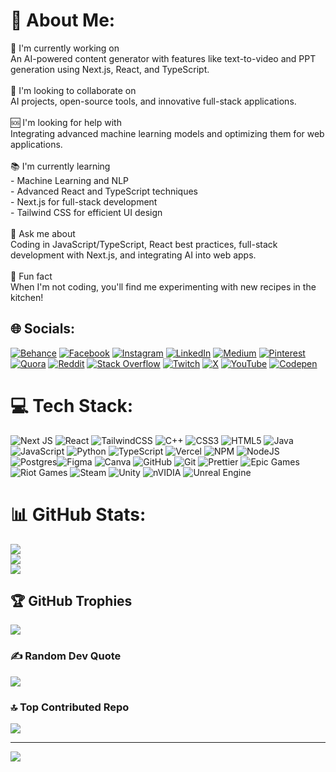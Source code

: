 # 💫 About Me:
🔨 I'm currently working on<br>An AI-powered content generator with features like text-to-video and PPT generation using Next.js, React, and TypeScript.<br><br> 🤝 I'm looking to collaborate on<br>AI projects, open-source tools, and innovative full-stack applications.<br><br> 🆘 I'm looking for help with<br>Integrating advanced machine learning models and optimizing them for web applications.<br><br> 📚 I'm currently learning<br>- Machine Learning and NLP<br>- Advanced React and TypeScript techniques<br>- Next.js for full-stack development<br>- Tailwind CSS for efficient UI design<br><br> 💬 Ask me about<br>Coding in JavaScript/TypeScript, React best practices, full-stack development with Next.js, and integrating AI into web apps.<br><br> 🎉 Fun fact<br>When I'm not coding, you'll find me experimenting with new recipes in the kitchen!<br>


## 🌐 Socials:
[![Behance](https://img.shields.io/badge/Behance-1769ff?logo=behance&logoColor=white)](https://behance.net/NawazWariya) [![Facebook](https://img.shields.io/badge/Facebook-%231877F2.svg?logo=Facebook&logoColor=white)](https://facebook.com/ContentifyAi) [![Instagram](https://img.shields.io/badge/Instagram-%23E4405F.svg?logo=Instagram&logoColor=white)](https://instagram.com/nawazwariya) [![LinkedIn](https://img.shields.io/badge/LinkedIn-%230077B5.svg?logo=linkedin&logoColor=white)](https://linkedin.com/in/NawazWariya) [![Medium](https://img.shields.io/badge/Medium-12100E?logo=medium&logoColor=white)](https://medium.com/@Wariyanawaz) [![Pinterest](https://img.shields.io/badge/Pinterest-%23E60023.svg?logo=Pinterest&logoColor=white)](https://pinterest.com/NawazWariya) [![Quora](https://img.shields.io/badge/Quora-%23B92B27.svg?logo=Quora&logoColor=white)](https://quora.com/profile/NawazWariya) [![Reddit](https://img.shields.io/badge/Reddit-%23FF4500.svg?logo=Reddit&logoColor=white)](https://reddit.com/user/NawazWariya) [![Stack Overflow](https://img.shields.io/badge/-Stackoverflow-FE7A16?logo=stack-overflow&logoColor=white)](https://stackoverflow.com/users/28194585) [![Twitch](https://img.shields.io/badge/Twitch-%239146FF.svg?logo=Twitch&logoColor=white)](https://twitch.tv/nawazwariay182) [![X](https://img.shields.io/badge/X-black.svg?logo=X&logoColor=white)](https://x.com/NawazWariya) [![YouTube](https://img.shields.io/badge/YouTube-%23FF0000.svg?logo=YouTube&logoColor=white)](https://youtube.com/@@Contentify-ai) [![Codepen](https://img.shields.io/badge/Codepen-000000?style=for-the-badge&logo=codepen&logoColor=white)](https://codepen.io/NawazWariya) 

# 💻 Tech Stack:
![Next JS](https://img.shields.io/badge/Next-black?style=for-the-badge&logo=next.js&logoColor=white) ![React](https://img.shields.io/badge/react-%2320232a.svg?style=for-the-badge&logo=react&logoColor=%2361DAFB)  ![TailwindCSS](https://img.shields.io/badge/tailwindcss-%2338B2AC.svg?style=for-the-badge&logo=tailwind-css&logoColor=white) ![C++](https://img.shields.io/badge/c++-%2300599C.svg?style=for-the-badge&logo=c%2B%2B&logoColor=white) ![CSS3](https://img.shields.io/badge/css3-%231572B6.svg?style=for-the-badge&logo=css3&logoColor=white) ![HTML5](https://img.shields.io/badge/html5-%23E34F26.svg?style=for-the-badge&logo=html5&logoColor=white) ![Java](https://img.shields.io/badge/java-%23ED8B00.svg?style=for-the-badge&logo=openjdk&logoColor=white) ![JavaScript](https://img.shields.io/badge/javascript-%23323330.svg?style=for-the-badge&logo=javascript&logoColor=%23F7DF1E) ![Python](https://img.shields.io/badge/python-3670A0?style=for-the-badge&logo=python&logoColor=ffdd54) ![TypeScript](https://img.shields.io/badge/typescript-%23007ACC.svg?style=for-the-badge&logo=typescript&logoColor=white) ![Vercel](https://img.shields.io/badge/vercel-%23000000.svg?style=for-the-badge&logo=vercel&logoColor=white) ![NPM](https://img.shields.io/badge/NPM-%23CB3837.svg?style=for-the-badge&logo=npm&logoColor=white) ![NodeJS](https://img.shields.io/badge/node.js-6DA55F?style=for-the-badge&logo=node.js&logoColor=white)![Postgres](https://img.shields.io/badge/postgres-%23316192.svg?style=for-the-badge&logo=postgresql&logoColor=white)![Figma](https://img.shields.io/badge/figma-%23F24E1E.svg?style=for-the-badge&logo=figma&logoColor=white) ![Canva](https://img.shields.io/badge/Canva-%2300C4CC.svg?style=for-the-badge&logo=Canva&logoColor=white) ![GitHub](https://img.shields.io/badge/github-%23121011.svg?style=for-the-badge&logo=github&logoColor=white) ![Git](https://img.shields.io/badge/git-%23F05033.svg?style=for-the-badge&logo=git&logoColor=white) ![Prettier](https://img.shields.io/badge/prettier-%23F7B93E.svg?style=for-the-badge&logo=prettier&logoColor=black) ![Epic Games](https://img.shields.io/badge/epicgames-%23313131.svg?style=for-the-badge&logo=epicgames&logoColor=white) ![Riot Games](https://img.shields.io/badge/riotgames-D32936.svg?style=for-the-badge&logo=riotgames&logoColor=white) ![Steam](https://img.shields.io/badge/steam-%23000000.svg?style=for-the-badge&logo=steam&logoColor=white) ![Unity](https://img.shields.io/badge/unity-%23000000.svg?style=for-the-badge&logo=unity&logoColor=white) ![nVIDIA](https://img.shields.io/badge/nVIDIA-%2376B900.svg?style=for-the-badge&logo=nVIDIA&logoColor=white) ![Unreal Engine](https://img.shields.io/badge/unrealengine-%23313131.svg?style=for-the-badge&logo=unrealengine&logoColor=white) 
# 📊 GitHub Stats:
![](https://github-readme-stats.vercel.app/api?username=Nawazwariya182&theme=github_dark_dimmed&hide_border=false&include_all_commits=true&count_private=true)<br/>
![](https://github-readme-streak-stats.herokuapp.com/?user=Nawazwariya182&theme=github_dark_dimmed&hide_border=false)<br/>
![](https://github-readme-stats.vercel.app/api/top-langs/?username=Nawazwariya182&theme=github_dark_dimmed&hide_border=false&include_all_commits=true&count_private=true&layout=compact)

## 🏆 GitHub Trophies
![](https://github-profile-trophy.vercel.app/?username=Nawazwariya182&theme=github_dark&no-frame=false&no-bg=false&margin-w=4)

### ✍️ Random Dev Quote
![](https://quotes-github-readme.vercel.app/api?type=vetical&theme=dark)

### 🔝 Top Contributed Repo
![](https://github-contributor-stats.vercel.app/api?username=Nawazwariya182&limit=5&theme=github_dark&combine_all_yearly_contributions=true)

---
[![](https://visitcount.itsvg.in/api?id=Nawazwariya182&icon=10&color=13)](https://visitcount.itsvg.in)

